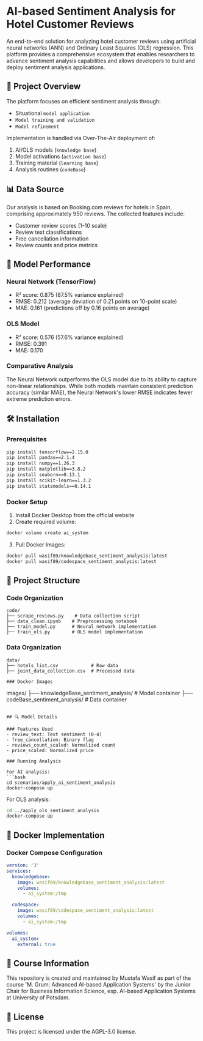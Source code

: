 # AI-based Sentiment Analysis for Hotel Customer Reviews

An end-to-end solution for analyzing hotel customer reviews using artificial neural networks (ANN) and Ordinary Least Squares (OLS) regression. This platform provides a comprehensive ecosystem that enables researchers to advance sentiment analysis capabilities and allows developers to build and deploy sentiment analysis applications.

## 🎯 Project Overview

The platform focuses on efficient sentiment analysis through:
- Situational `model application`
- `Model training and validation`
- `Model refinement`

Implementation is handled via Over-The-Air deployment of:
1. AI/OLS models (`knowledge base`)
2. Model activations (`activation base`)
3. Training material (`learning base`)
4. Analysis routines (`codeBase`)

## 📊 Data Source

Our analysis is based on Booking.com reviews for hotels in Spain, comprising approximately 950 reviews. The collected features include:
- Customer review scores (1-10 scale)
- Review text classifications
- Free cancellation information
- Review counts and price metrics

## 🚀 Model Performance

### Neural Network (TensorFlow)
- R² score: 0.875 (87.5% variance explained)
- RMSE: 0.212 (average deviation of 0.21 points on 10-point scale)
- MAE: 0.161 (predictions off by 0.16 points on average)

### OLS Model
- R² score: 0.576 (57.6% variance explained)
- RMSE: 0.391
- MAE: 0.170

### Comparative Analysis
The Neural Network outperforms the OLS model due to its ability to capture non-linear relationships. While both models maintain consistent prediction accuracy (similar MAE), the Neural Network's lower RMSE indicates fewer extreme prediction errors.

## 🛠️ Installation

### Prerequisites
```bash
pip install tensorflow==2.15.0
pip install pandas==2.1.4
pip install numpy==1.26.3
pip install matplotlib==3.8.2
pip install seaborn==0.13.1
pip install scikit-learn==1.3.2
pip install statsmodels==0.14.1
```

### Docker Setup

1. Install Docker Desktop from the official website
2. Create required volume:
```bash
docker volume create ai_system
```

3. Pull Docker Images:
```bash
docker pull wasif89/knowledgebase_sentiment_analysis:latest
docker pull wasif89/codespace_sentiment_analysis:latest
```

## 📁 Project Structure

### Code Organization
```
code/
├── scrape_reviews.py    # Data collection script
├── data_clean.ipynb    # Preprocessing notebook
├── train_model.py      # Neural network implementation
├── train_ols.py        # OLS model implementation
```

### Data Organization
```
data/
├── hotels_list.csv            # Raw data
├── joint_data_collection.csv  # Processed data

### Docker Images
```
images/
├── knowledgeBase_sentiment_analysis/  # Model container
├── codeBase_sentiment_analysis/       # Data container
```

## 🔍 Model Details

### Features Used
- review_text: Text sentiment (0-4)
- free_cancellation: Binary flag
- reviews_count_scaled: Normalized count
- price_scaled: Normalized price

### Running Analysis

For AI analysis:
```bash
cd scenarios/apply_ai_sentiment_analysis
docker-compose up
```

For OLS analysis:
```bash
cd ../apply_ols_sentiment_analysis
docker-compose up
```

## 🐳 Docker Implementation

### Docker Compose Configuration
```yaml
version: '3'
services:
  knowledgebase:
    image: wasif89/knowledgebase_sentiment_analysis:latest
    volumes:
      - ai_system:/tmp

  codespace:
    image: wasif89/codespace_sentiment_analysis:latest
    volumes:
      - ai_system:/tmp

volumes:
  ai_system:
    external: true
```

## 📝 Course Information

This repository is created and maintained by Mustafa Wasif as part of the course 'M. Grum: Advanced AI-based Application Systems' by the Junior Chair for Business Information Science, esp. AI-based Application Systems at University of Potsdam.

## 📄 License

This project is licensed under the AGPL-3.0 license.

